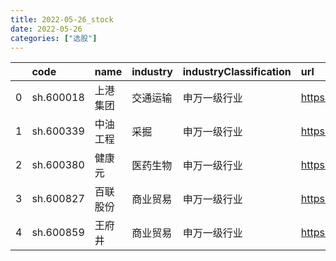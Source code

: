 ```yaml
---
title: 2022-05-26_stock
date: 2022-05-26
categories: ["选股"]
---
```

|    | code      | name     | industry   | industryClassification   | url                           | trend                                                                             |
|---:|:----------|:---------|:-----------|:-------------------------|:------------------------------|:----------------------------------------------------------------------------------|
|  0 | sh.600018 | 上港集团 | 交通运输   | 申万一级行业             | https://xueqiu.com/s/sh600018 | ![](https://github.com/hangsz/hangsz.github.io/resources/2022-05-26/sh600018.png) |
|  1 | sh.600339 | 中油工程 | 采掘       | 申万一级行业             | https://xueqiu.com/s/sh600339 | ![](https://github.com/hangsz/hangsz.github.io/resources/2022-05-26/sh600339.png) |
|  2 | sh.600380 | 健康元   | 医药生物   | 申万一级行业             | https://xueqiu.com/s/sh600380 | ![](https://github.com/hangsz/hangsz.github.io/resources/2022-05-26/sh600380.png) |
|  3 | sh.600827 | 百联股份 | 商业贸易   | 申万一级行业             | https://xueqiu.com/s/sh600827 | ![](https://github.com/hangsz/hangsz.github.io/resources/2022-05-26/sh600827.png) |
|  4 | sh.600859 | 王府井   | 商业贸易   | 申万一级行业             | https://xueqiu.com/s/sh600859 | ![](https://github.com/hangsz/hangsz.github.io/resources/2022-05-26/sh600859.png) |
